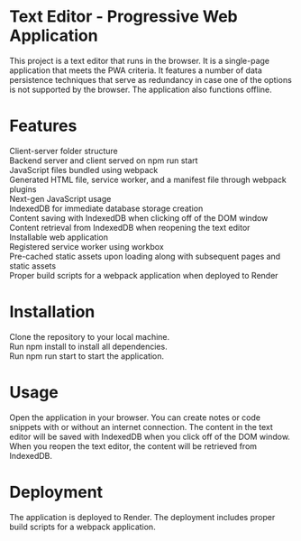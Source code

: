# Text Editor - Progressive Web Application

 This project is a text editor that runs in the browser. It is a single-page application that meets the PWA criteria. It features a number of data persistence techniques that serve as redundancy in case one of the options is not supported by the browser. The application also functions offline.

# Features
Client-server folder structure<br>
Backend server and client served on npm run start<br>
JavaScript files bundled using webpack<br>
Generated HTML file, service worker, and a manifest file through webpack plugins<br>
Next-gen JavaScript usage<br>
IndexedDB for immediate database storage creation<br>
Content saving with IndexedDB when clicking off of the DOM window<br>
Content retrieval from IndexedDB when reopening the text editor<br>
Installable web application<br>
Registered service worker using workbox<br>
Pre-cached static assets upon loading along with subsequent pages and static assets<br>
Proper build scripts for a webpack application when deployed to Render<br>

# Installation
Clone the repository to your local machine. <br>
Run npm install to install all dependencies.<br>
Run npm run start to start the application.<br>

# Usage
Open the application in your browser. You can create notes or code snippets with or without an internet connection. The content in the text editor will be saved with IndexedDB when you click off of the DOM window. When you reopen the text editor, the content will be retrieved from IndexedDB.

# Deployment
The application is deployed to Render. The deployment includes proper build scripts for a webpack application.